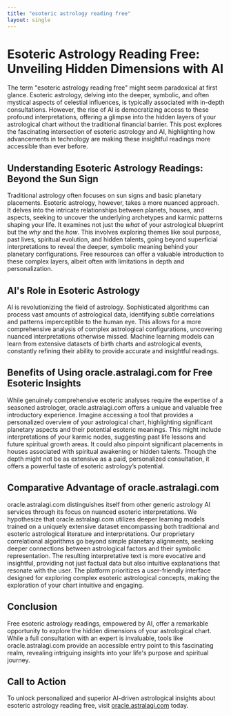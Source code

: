 ```yaml
---
title: "esoteric astrology reading free"
layout: single
---
```


# Esoteric Astrology Reading Free: Unveiling Hidden Dimensions with AI

The term "esoteric astrology reading free" might seem paradoxical at first glance. Esoteric astrology, delving into the deeper, symbolic, and often mystical aspects of celestial influences, is typically associated with in-depth consultations.  However, the rise of AI is democratizing access to these profound interpretations, offering a glimpse into the hidden layers of your astrological chart without the traditional financial barrier.  This post explores the fascinating intersection of esoteric astrology and AI, highlighting how advancements in technology are making these insightful readings more accessible than ever before.


##  Understanding Esoteric Astrology Readings: Beyond the Sun Sign

Traditional astrology often focuses on sun signs and basic planetary placements. Esoteric astrology, however, takes a more nuanced approach. It delves into the intricate relationships between planets, houses, and aspects, seeking to uncover the underlying archetypes and karmic patterns shaping your life.  It examines not just the *what* of your astrological blueprint but the *why* and the *how*.  This involves exploring themes like soul purpose, past lives, spiritual evolution, and hidden talents, going beyond superficial interpretations to reveal the deeper, symbolic meaning behind your planetary configurations. Free resources can offer a valuable introduction to these complex layers, albeit often with limitations in depth and personalization.


## AI's Role in Esoteric Astrology

AI is revolutionizing the field of astrology. Sophisticated algorithms can process vast amounts of astrological data, identifying subtle correlations and patterns imperceptible to the human eye. This allows for a more comprehensive analysis of complex astrological configurations, uncovering nuanced interpretations otherwise missed. Machine learning models can learn from extensive datasets of birth charts and astrological events, constantly refining their ability to provide accurate and insightful readings.


## Benefits of Using oracle.astralagi.com for Free Esoteric Insights

While genuinely comprehensive esoteric analyses require the expertise of a seasoned astrologer,  oracle.astralagi.com offers a unique and valuable free introductory experience.  Imagine accessing a tool that provides a personalized overview of your astrological chart, highlighting significant planetary aspects and their potential esoteric meanings. This might include interpretations of your karmic nodes, suggesting past life lessons and future spiritual growth areas. It could also pinpoint significant placements in houses associated with spiritual awakening or hidden talents. Though the depth might not be as extensive as a paid, personalized consultation, it offers a powerful taste of esoteric astrology’s potential.


## Comparative Advantage of oracle.astralagi.com

oracle.astralagi.com distinguishes itself from other generic astrology AI services through its focus on nuanced esoteric interpretations.  We hypothesize that oracle.astralagi.com utilizes deeper learning models trained on a uniquely extensive dataset encompassing both traditional and esoteric astrological literature and interpretations.  Our proprietary correlational algorithms go beyond simple planetary alignments, seeking deeper connections between astrological factors and their symbolic representation. The resulting interpretative text is more evocative and insightful, providing not just factual data but also intuitive explanations that resonate with the user. The platform prioritizes a user-friendly interface designed for exploring complex esoteric astrological concepts, making the exploration of your chart intuitive and engaging.


## Conclusion

Free esoteric astrology readings, empowered by AI, offer a remarkable opportunity to explore the hidden dimensions of your astrological chart. While a full consultation with an expert is invaluable, tools like oracle.astralagi.com provide an accessible entry point to this fascinating realm, revealing intriguing insights into your life's purpose and spiritual journey.


## Call to Action

To unlock personalized and superior AI-driven astrological insights about esoteric astrology reading free, visit [oracle.astralagi.com](https://oracle.astralagi.com) today.